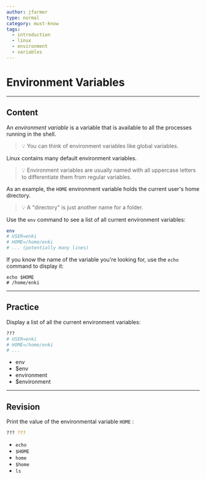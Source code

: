 ```yaml
---
author: jfarmer
type: normal
category: must-know
tags:
  - introduction
  - linux
  - environment
  - variables
---
```


# Environment Variables


---

## Content

An *environment variable* is a variable that is available to all the processes running in the shell.

> 💡 You can think of environment variables like global variables.

Linux contains many default environment variables.

> 💡 Environment variables are usually named with all uppercase letters to differentiate them from regular variables.

As an example, the `HOME` environment variable holds the current user's home directory.

> 💡 A "directory" is just another name for a folder.

Use the `env` command to see a list of all current environment variables:

```bash
env
# USER=enki
# HOME=/home/enki
# ... (potentially many lines)
```

If you know the name of the variable you're looking for, use the `echo` command to display it:

```shell
echo $HOME
# /home/enki
```


---

## Practice

Display a list of all the current environment variables:

```bash
???
# USER=enki
# HOME=/home/enki
# ...
```

- env
- $env
- environment
- $environment


---

## Revision

Print the value of the environmental variable `HOME` : 

```bash
??? ???
```

- `echo`
- `$HOME`
- `home`
- `$home`
- `ls`
